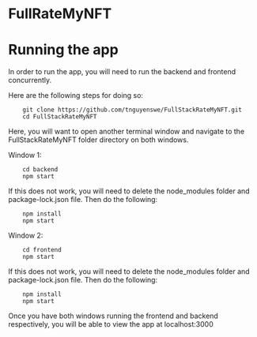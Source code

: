 # FullRateMyNFT

# Running the app

In order to run the app, you will need to run the backend and frontend concurrently.

Here are the following steps for doing so:

```
    git clone https://github.com/tnguyenswe/FullStackRateMyNFT.git
    cd FullStackRateMyNFT
```

Here, you will want to open another terminal window and navigate to the FullStackRateMyNFT folder directory on both windows.

Window 1:

```
    cd backend
    npm start
```

If this does not work, you will need to delete the node_modules folder and package-lock.json file. Then do the following:

```
    npm install
    npm start
```

Window 2:

```
    cd frontend
    npm start
```

If this does not work, you will need to delete the node_modules folder and package-lock.json file. Then do the following:

```
    npm install
    npm start
```

Once you have both windows running the frontend and backend respectively, you will be able to view the app at localhost:3000